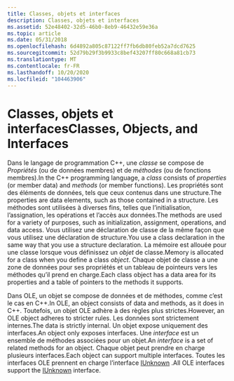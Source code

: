 ```yaml
---
title: Classes, objets et interfaces
description: Classes, objets et interfaces
ms.assetid: 52e48402-32d5-46b0-8eb9-46432e59e36a
ms.topic: article
ms.date: 05/31/2018
ms.openlocfilehash: 6d4892a805c87122ff7fb6db80feb52a7dcd7625
ms.sourcegitcommit: 52d79b29f3b9933c8bef43207ff80c668a81cb73
ms.translationtype: MT
ms.contentlocale: fr-FR
ms.lasthandoff: 10/20/2020
ms.locfileid: "104463906"
---
```

# <a name="classes-objects-and-interfaces"></a><span data-ttu-id="298fa-103">Classes, objets et interfaces</span><span class="sxs-lookup"><span data-stu-id="298fa-103">Classes, Objects, and Interfaces</span></span>

<span data-ttu-id="298fa-104">Dans le langage de programmation C++, une *classe* se compose de *Propriétés* (ou de données membres) et de *méthodes* (ou de fonctions membres).</span><span class="sxs-lookup"><span data-stu-id="298fa-104">In the C++ programming language, a *class* consists of *properties* (or member data) and *methods* (or member functions).</span></span> <span data-ttu-id="298fa-105">Les propriétés sont des éléments de données, tels que ceux contenus dans une structure.</span><span class="sxs-lookup"><span data-stu-id="298fa-105">The properties are data elements, such as those contained in a structure.</span></span> <span data-ttu-id="298fa-106">Les méthodes sont utilisées à diverses fins, telles que l’initialisation, l’assignation, les opérations et l’accès aux données.</span><span class="sxs-lookup"><span data-stu-id="298fa-106">The methods are used for a variety of purposes, such as initialization, assignment, operations, and data access.</span></span> <span data-ttu-id="298fa-107">Vous utilisez une déclaration de classe de la même façon que vous utilisez une déclaration de structure.</span><span class="sxs-lookup"><span data-stu-id="298fa-107">You use a class declaration in the same way that you use a structure declaration.</span></span> <span data-ttu-id="298fa-108">La mémoire est allouée pour une classe lorsque vous définissez un *objet* de classe.</span><span class="sxs-lookup"><span data-stu-id="298fa-108">Memory is allocated for a class when you define a class *object*.</span></span> <span data-ttu-id="298fa-109">Chaque objet de classe a une zone de données pour ses propriétés et un tableau de pointeurs vers les méthodes qu’il prend en charge.</span><span class="sxs-lookup"><span data-stu-id="298fa-109">Each class object has a data area for its properties and a table of pointers to the methods it supports.</span></span>

<span data-ttu-id="298fa-110">Dans OLE, un objet se compose de données et de méthodes, comme c’est le cas en C++.</span><span class="sxs-lookup"><span data-stu-id="298fa-110">In OLE, an object consists of data and methods, as it does in C++.</span></span> <span data-ttu-id="298fa-111">Toutefois, un objet OLE adhère à des règles plus strictes.</span><span class="sxs-lookup"><span data-stu-id="298fa-111">However, an OLE object adheres to stricter rules.</span></span> <span data-ttu-id="298fa-112">Les données sont strictement internes.</span><span class="sxs-lookup"><span data-stu-id="298fa-112">The data is strictly internal.</span></span> <span data-ttu-id="298fa-113">Un objet expose uniquement des interfaces.</span><span class="sxs-lookup"><span data-stu-id="298fa-113">An object only exposes interfaces.</span></span> <span data-ttu-id="298fa-114">Une *interface* est un ensemble de méthodes associées pour un objet.</span><span class="sxs-lookup"><span data-stu-id="298fa-114">An *interface* is a set of related methods for an object.</span></span> <span data-ttu-id="298fa-115">Chaque objet peut prendre en charge plusieurs interfaces.</span><span class="sxs-lookup"><span data-stu-id="298fa-115">Each object can support multiple interfaces.</span></span> <span data-ttu-id="298fa-116">Toutes les interfaces OLE prennent en charge l’interface [IUnknown](/windows/win32/api/unknwn/nn-unknwn-iunknown) .</span><span class="sxs-lookup"><span data-stu-id="298fa-116">All OLE interfaces support the [IUnknown](/windows/win32/api/unknwn/nn-unknwn-iunknown) interface.</span></span>

 

 




